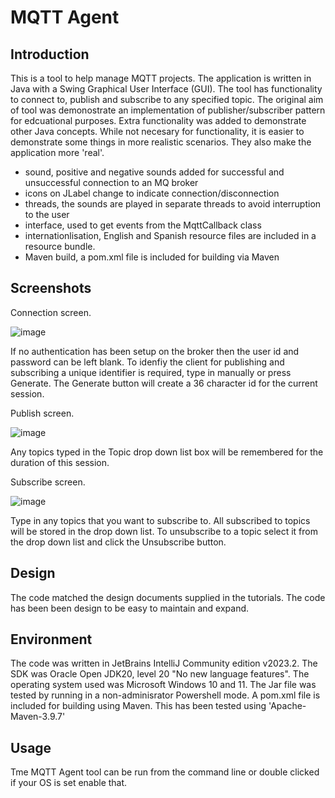 # MQTT Agent

## Introduction

This is a tool to help manage MQTT projects. The application is written in Java with a Swing Graphical User Interface (GUI). The tool has functionality to connect to, publish and subscribe to any specified topic. 
The original aim of tool was demonostrate an implementation of publisher/subscriber pattern for edcuational purposes. Extra functionality was added to demonstrate other Java concepts. While not 
necesary for functionality, it is easier to demonstrate some things in more realistic scenarios. They also make the application more 'real'.

- sound, positive and negative sounds added for successful and unsuccessful connection to an MQ broker
- icons on JLabel change to indicate connection/disconnection
- threads, the sounds are played in separate threads to avoid interruption to the user
- interface, used to get events from the MqttCallback class
- internationlisation, English and Spanish resource files are included in a resource bundle.
- Maven build, a pom.xml file is included for building via Maven

## Screenshots

Connection screen.

![image](https://github.com/cyberkeeper/MQTTAgent/assets/40637121/092b454c-6a73-49b1-bb93-38fd66623329)

If no authentication has been setup on the broker then the user id and password can be left blank. To idenfiy the client for publishing and subscribing a unique identifier
is required, type in manually or press Generate. The Generate button will create a 36 character id for the current session.

Publish screen.

![image](https://github.com/cyberkeeper/MQTTAgent/assets/40637121/a354304f-8fa8-4f8d-ba28-fdd31c740bba)

Any topics typed in the Topic drop down list box will be remembered for the duration of this session. 

Subscribe screen.

![image](https://github.com/cyberkeeper/MQTTAgent/assets/40637121/c6f2fc30-fb6a-4d6b-aa8d-e108089f6d79)

Type in any topics that you want to subscribe to. All subscribed to topics will be stored in the drop down list. To unsubscribe to a topic select it from the drop down list and click
the Unsubscribe button. 

## Design

The code matched the design documents supplied in the tutorials. The code has been been design to be easy to maintain and expand.

## Environment

The code was written in JetBrains IntelliJ Community edition v2023.2. The SDK was Oracle Open JDK20, level 20 "No new language features". The operating system used was Microsoft Windows 10 and 11. 
The Jar file was tested by running in a non-adminisrator Powershell mode.
A pom.xml file is included for building using Maven. This has been tested using 'Apache-Maven-3.9.7'

## Usage

Tme MQTT Agent tool can be run from the command line or double clicked if your OS is set enable that.
